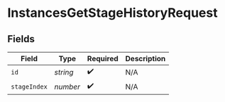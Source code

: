 # InstancesGetStageHistoryRequest


## Fields

| Field              | Type               | Required           | Description        |
| ------------------ | ------------------ | ------------------ | ------------------ |
| `id`               | *string*           | :heavy_check_mark: | N/A                |
| `stageIndex`       | *number*           | :heavy_check_mark: | N/A                |